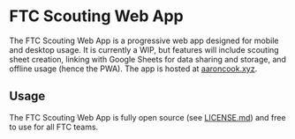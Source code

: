 # FTC Scouting Web App
  The FTC Scouting Web App is a progressive web app designed for mobile and desktop usage. It is currently a WIP, but features will include scouting sheet creation, linking with Google Sheets for data sharing and storage, and offline usage (hence the PWA). The app is hosted at [aaroncook.xyz](http://www.aaroncook.xyz/ftc_scouting/index.html).

## Usage
  The FTC Scouting Web App is fully open source (see [LICENSE.md](LICENSE.md)) and free to use for all FTC teams.
